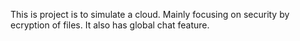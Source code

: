 This is project is to simulate a cloud.
Mainly focusing on security by ecryption of files.
It also has global chat feature.